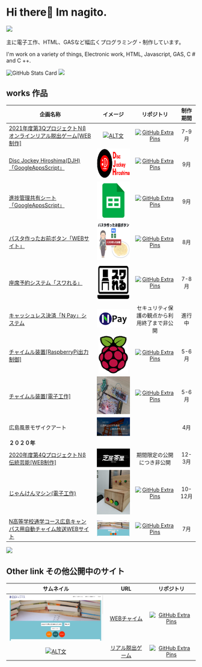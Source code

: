 <!--
**nagito-hiroshima/nagito-hiroshima** is a ✨ _special_ ✨ repository because its `README.md` (this file) appears on your GitHub profile.

Here are some ideas to get you started:

- 🔭 I’m currently working on ...
- 🌱 I’m currently learning ...
- 👯 I’m looking to collaborate on ...
- 🤔 I’m looking for help with ...
- 💬 Ask me about ...
- 📫 How to reach me: ...
- 😄 Pronouns: ...
- ⚡ Fun fact: ...
-->

# Hi there👋 Im nagito.

![](https://img.shields.io/github/followers/nagito-hiroshima?label=Followers&style=social)  

主に電子工作、HTML、GASなど幅広くプログラミング・制作しています。  

I'm work on a variety of things, Electronic work, HTML, Javascript, GAS, C # and C ++.  

![GitHub Stats Card](https://github-readme-stats.vercel.app/api?username=nagito-hiroshima)
![](https://github-readme-stats.vercel.app/api/top-langs/?username=nagito-hiroshima)  

## works  作品

| 企画名称 | イメージ | リポジトリ | 制作期間 |
| --- | :---: | :---: | :---: |
| [2021年度第3QプロジェクトＮβ オンラインリアル脱出ゲーム[WEB制作]](https://github.com/N-S-Hiroshima/beta-hiroshima-A)| [<img src="https://github.com/nagito-hiroshima/nagito-hiroshima/blob/nagito/pron7-9/image/%E3%82%B9%E3%82%AF%E3%83%AA%E3%83%BC%E3%83%B3%E3%82%B7%E3%83%A7%E3%83%83%E3%83%88%202021-10-11%2010.27.22.png?raw=true" alt="ALT文" height="100" >](https://github.com/N-S-Hiroshima/beta-hiroshima-A) |  [![GitHub Extra Pins](https://github-readme-stats.vercel.app/api/pin/?username=N-S-Hiroshima&repo=beta-hiroshima-A)](https://github.com/N-S-Hiroshima/beta-hiroshima-A) | 7-9月 |
| [Disc Jockey Hiroshima(DJH)「GoogleAppsScript」](https://github.com/nagito-hiroshima/DJH)| [<img src="https://github.com/nagito-hiroshima/nagito-hiroshima/blob/DJH/image/DJH%20logo-02.png?raw=true" alt="DJH" height="80" >](https://github.com/nagito-hiroshima/DJH) |  [![GitHub Extra Pins](https://github-readme-stats.vercel.app/api/pin/?username=nagito-hiroshima&repo=DJH)](https://github.com/nagito-hiroshima/DJH) | 9月 |
| [進捗管理共有シート「GoogleAppsScript」](https://github.com/nagito-hiroshima/sinchoku-kanri)| [<img src="https://github.com/nagito-hiroshima/nagito-hiroshima/blob/DJH/image/Sheet.png?raw=true" alt="GAS" height="100" >](https://github.com/nagito-hiroshima/sinchoku-kanri) |  [![GitHub Extra Pins](https://github-readme-stats.vercel.app/api/pin/?username=nagito-hiroshima&repo=sinchoku-kanri)](https://github.com/nagito-hiroshima/sinchoku-kanri) | 9月 |
| [パスタ作ったお前ボタン「WEBサイト」](https://github.com/nagito-hiroshima/pasta-web)| [<img src="https://github.com/nagito-hiroshima/nagito-hiroshima/blob/DJH/image/pasta-web.png?raw=true" alt="パスタ作ったお前" height="100" >](https://github.com/nagito-hiroshima/pasta-web) |  [![GitHub Extra Pins](https://github-readme-stats.vercel.app/api/pin/?username=nagito-hiroshima&repo=pasta-web)](https://github.com/nagito-hiroshima/pasta-web) | 8月 |
| [座席予約システム「スワれる」](https://github.com/nagito-hiroshima/suwareru)| [<img src="https://github.com/nagito-hiroshima/nagito-hiroshima/blob/N-Pay%E3%82%B7%E3%82%B9%E3%83%86%E3%83%A0%E3%81%AE%E5%A4%89%E6%9B%B4%E8%BF%BD%E5%8A%A0/image/suwareru-logo.png" alt="スワれるロゴ" height="100" >](https://github.com/nagito-hiroshima/suwareru) |  [![GitHub Extra Pins](https://github-readme-stats.vercel.app/api/pin/?username=nagito-hiroshima&repo=suwareru)](https://github.com/nagito-hiroshima/suwareru) | 7-8月 |
| [キャッシュレス決済「N Pay」システム](https://github.com/nagito-hiroshima/N-Pay-BackSystem "GitHub") | [<img src="https://github.com/nagito-hiroshima/nagito-hiroshima/blob/N-Pay%E3%82%B7%E3%82%B9%E3%83%86%E3%83%A0%E3%81%AE%E5%A4%89%E6%9B%B4%E8%BF%BD%E5%8A%A0/image/N%20Pay-logo.png" alt="N Payロゴ" width="300" >](https://github.com/nagito-hiroshima/N-Pay-BackSystem ) | セキュリティ保護の観点から利用終了まで非公開 | 進行中 |
|  [チャイムル装置[RaspberryPi出力制御]](https://github.com/nagito-hiroshima/RaspberryPi-GPIO "GitHub") | [<img src="https://github.com/nagito-hiroshima/nagito-hiroshima/blob/N-Pay%E3%82%B7%E3%82%B9%E3%83%86%E3%83%A0%E3%81%AE%E5%A4%89%E6%9B%B4%E8%BF%BD%E5%8A%A0/image/raspberryPi.png" alt="RaspberrPi" height="100" >](https://github.com/nagito-hiroshima/RaspberryPi-GPIO) | [![GitHub Extra Pins](https://github-readme-stats.vercel.app/api/pin/?username=nagito-hiroshima&repo=RaspberryPi-GPIO)](https://github.com/nagito-hiroshima/RaspberryPi-GPIO) | 5-6月 |
| [チャイムル装置[電子工作]](https://github.com/nagito-hiroshima/chaimul "GitHub")| [<img src="https://github.com/nagito-hiroshima/nagito-hiroshima/blob/N-Pay%E3%82%B7%E3%82%B9%E3%83%86%E3%83%A0%E3%81%AE%E5%A4%89%E6%9B%B4%E8%BF%BD%E5%8A%A0/image/chaimul.jpg" alt="RaspberrPi" height="100" >](https://github.com/nagito-hiroshima/chaimul) |[![GitHub Extra Pins](https://github-readme-stats.vercel.app/api/pin/?username=nagito-hiroshima&repo=chaimul)](https://github.com/nagito-hiroshima/chaimul)| 5-6月 |
| 広島風景モザイクアート | <img src="https://github.com/nagito-hiroshima/nagito-hiroshima/blob/N-Pay%E3%82%B7%E3%82%B9%E3%83%86%E3%83%A0%E3%81%AE%E5%A4%89%E6%9B%B4%E8%BF%BD%E5%8A%A0/image/hiroshima-chokaigi2021.jpg" alt="2021超会議" width="300" >  |  | 4月 |
|**２０２０年**||||
|  [2020年度第4QプロジェクトＮβ 伝統芸能[WEB制作]](https://github.com/nagito-hiroshima/SHIBAICHAYA-Web "GitHub")   |  [<img src="https://github.com/nagito-hiroshima/nagito-hiroshima/blob/works/image/shibai.png" alt="芝居茶屋ロゴ" width="300" >](https://github.com/nagito-hiroshima/SHIBAICHAYA-Web) |  期間限定の公開につき非公開  | 12-3月|
|[じゃんけんマシン(電子工作)](https://github.com/nagito-hiroshima/Janken "GitHub")|[<img src="https://github.com/nagito-hiroshima/nagito-hiroshima/blob/main/image/janken.jpg" alt="サイトプレビュー" width="100">](https://github.com/nagito-hiroshima/Janken) |[![GitHub Extra Pins](https://github-readme-stats.vercel.app/api/pin/?username=nagito-hiroshima&repo=Janken)](https://github.com/nagito-hiroshima/Janken)|10-12月|
|[N高等学校通学コース広島キャンパス用自動チャイム放送WEBサイト](https://github.com/nagito-hiroshima/Web-chime "GitHub")|[<img src="https://github.com/nagito-hiroshima/nagito-hiroshima/blob/works/image/web-chime.PNG" alt="サイトプレビュー" width="300" >](https://github.com/nagito-hiroshima/Web-chime)|[![GitHub Extra Pins](https://github-readme-stats.vercel.app/api/pin/?username=nagito-hiroshima&repo=Web-chime)](https://github.com/nagito-hiroshima/Web-chime)|7月|


<!-- 作品追加用
| [作品名](リポジトリURL)| [<img src="サムネイル" alt="ALT文" height="100" >](URL) |  [![GitHub Extra Pins](https://github-readme-stats.vercel.app/api/pin/?username=nagito-hiroshima&repo=リポジトリ名)](リポジトリURL) | -月 |
-->

   
    
    



![](https://komarev.com/ghpvc/?username=nagito-hiroshima)

## Other link その他公開中のサイト
|  サムネイル  |  URL  | リポジトリ |
| :---: | :---: | :---: |
| [<img src="https://github.com/nagito-hiroshima/nagito-hiroshima/blob/works/image/web-chime.PNG" alt="サイトプレビュー" width="300" >](https://github.com/nagito-hiroshima/Web-chime) |  [WEBチャイム](https://hiroshima-nnn.info)  | [![GitHub Extra Pins](https://github-readme-stats.vercel.app/api/pin/?username=nagito-hiroshima&repo=Web-chime)](https://github.com/nagito-hiroshima/Web-chime) |
|[<img src="https://github.com/nagito-hiroshima/nagito-hiroshima/blob/nagito/pron7-9/image/%E3%82%B9%E3%82%AF%E3%83%AA%E3%83%BC%E3%83%B3%E3%82%B7%E3%83%A7%E3%83%83%E3%83%88%202021-10-11%2010.27.22.png?raw=true" alt="ALT文" height="100" >](https://github.com/N-S-Hiroshima/beta-hiroshima-A)  |  [リアル脱出ゲーム](https://n-s-hiroshima.github.io/beta-hiroshima-A/)  |  [![GitHub Extra Pins](https://github-readme-stats.vercel.app/api/pin/?username=N-S-Hiroshima&repo=beta-hiroshima-A)](https://github.com/N-S-Hiroshima/beta-hiroshima-A) |

